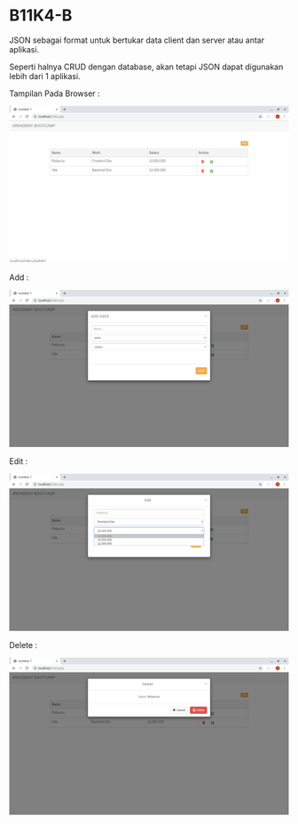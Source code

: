 # B11K4-B
JSON sebagai format untuk bertukar data client dan server atau antar aplikasi.

Seperti halnya CRUD dengan database, akan tetapi JSON dapat digunakan lebih dari 1 aplikasi.

Tampilan Pada Browser :

![alt text](https://github.com/ariqrm/B11K4-B/blob/master/2019-07-20-201333_1366x768_scrot.png)

Add :

![alt text](https://github.com/ariqrm/B11K4-B/blob/master/2019-07-20-201228_1366x768_scrot.png)

Edit :

![alt text](https://github.com/ariqrm/B11K4-B/blob/master/2019-07-20-201443_1366x768_scrot.png)

Delete :

![alt text](https://github.com/ariqrm/B11K4-B/blob/master/2019-07-20-201303_1366x768_scrot.png)
